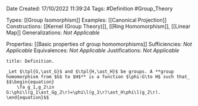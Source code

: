 <div class="topSpace"></div>

Date Created: 17/10/2022 11:39:24
Tags: #Definition #Group_Theory

Types: [[Group Isomorphism]]
Examples: [[Canonical Projection]]
Constructions: [[Kernel (Group Theory)]], [[Ring Homomorphism]], [[Linear Map]]
Generalizations: _Not Applicable_

Properties: [[Basic properties of group homomorphisms]]
Sufficiencies: _Not Applicable_
Equivalences: _Not Applicable_
Justifications: _Not Applicable_

``` ad-Definition
title: Definition.

_Let $\tpl{G,\ast_G}$ and $\tpl{H,\ast_H}$ be groups. A **group homomorphism from $G$ to $H$** is a function $\phi:G\to H$ such that_
$$\begin{equation}
    \fa g_1,g_2\in G:\phi\l(g_1\ast_Gg_2\r)=\phi\l(g_1\r)\ast_H\phi\l(g_2\r).
\end{equation}$$

```
